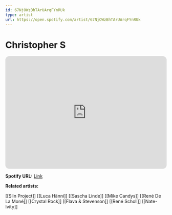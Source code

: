 ```yaml
---
id: 67NjOWzBhTArUArqFYnRUk
type: artist
url: https://open.spotify.com/artist/67NjOWzBhTArUArqFYnRUk
---
```

# Christopher S

<iframe style="border-radius:12px" src="https://open.spotify.com/embed/artist/67NjOWzBhTArUArqFYnRUk" width="100%" height="352" frameBorder="0" allowfullscreen="" allow="autoplay; clipboard-write; encrypted-media; fullscreen; picture-in-picture" loading="lazy"></iframe>

**Spotify URL:** [Link](https://open.spotify.com/artist/67NjOWzBhTArUArqFYnRUk)

**Related artists:**

[[Slin Project]]
[[Luca Hänni]]
[[Sascha Linde]]
[[Mike Candys]]
[[René De La Moné]]
[[Crystal Rock]]
[[Flava & Stevenson]]
[[René Scholl]]
[[Nate-Ivity]]
